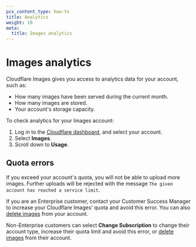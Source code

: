 ```yaml
---
pcx_content_type: how-to
title: Analytics
weight: 10
meta:
  title: Images analytics
---
```


# Images analytics

Cloudflare Images gives you access to analytics data for your account, such as:

- How many images have been served during the current month.
- How many images are stored.
- Your account's storage capacity.

To check analytics for your Images account:

1. Log in to the [Cloudflare dashboard](https://dash.cloudflare.com/login), and select your account.
2. Select **Images**.
3. Scroll down to **Usage**.

## Quota errors

If you exceed your account's quota, you will not be able to upload more images. Further uploads will be rejected with the message `The given account has reached a service limit`.

If you are an Enterprise customer, contact your Customer Success Manager to increase your Cloudflare Images' quota and avoid this error. You can also [delete images](/images/cloudflare-images/transform/delete-images/) from your account.

Non-Enterprise customers can select **Change Subscription** to change their account type, increase their quota limit and avoid this error, or [delete images](/images/cloudflare-images/transform/delete-images/) from their account.
